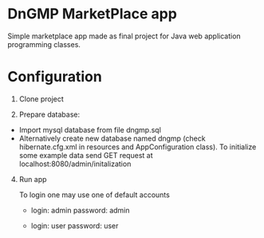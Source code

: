 # DnGMP MarketPlace app

Simple marketplace app made as final project for Java web application programming classes.

# Configuration

1. Clone project


2. Prepare database:
- Import mysql database from file dngmp.sql
- Alternatively create new database named dngmp
(check hibernate.cfg.xml in resources and AppConfiguration 
class). To initialize some example data send
GET request at localhost:8080/admin/initalization

4. Run app

    To login one may use one of default accounts 

    - login: admin password: admin 

    - login: user password: user
